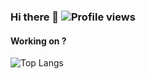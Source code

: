 ### Hi there 👋 ![Profile views](https://gpvc.arturio.dev/inoaa79)

#### Working on ?

![Top Langs](https://github-readme-stats.vercel.app/api/top-langs/?username=inoaa79&layout=compact&show_icons=true&theme=dark)

